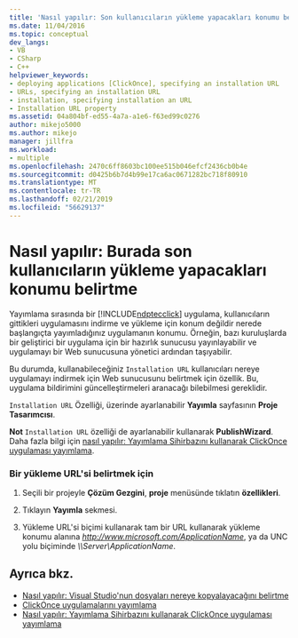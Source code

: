 ```yaml
---
title: 'Nasıl yapılır: Son kullanıcıların yükleme yapacakları konumu belirtme | Microsoft Docs'
ms.date: 11/04/2016
ms.topic: conceptual
dev_langs:
- VB
- CSharp
- C++
helpviewer_keywords:
- deploying applications [ClickOnce], specifying an installation URL
- URLs, specifying an installation URL
- installation, specifying installation an URL
- Installation URL property
ms.assetid: 04a804bf-ed55-4a7a-a1e6-f63ed99c0276
author: mikejo5000
ms.author: mikejo
manager: jillfra
ms.workload:
- multiple
ms.openlocfilehash: 2470c6ff8603bc100ee515b046efcf2436cb0b4e
ms.sourcegitcommit: d0425b6b7d4b99e17ca6ac0671282bc718f80910
ms.translationtype: MT
ms.contentlocale: tr-TR
ms.lasthandoff: 02/21/2019
ms.locfileid: "56629137"
---
```

# <a name="how-to-specify-the-location-where-end-users-will-install-from"></a>Nasıl yapılır: Burada son kullanıcıların yükleme yapacakları konumu belirtme
Yayımlama sırasında bir [!INCLUDE[ndptecclick](../deployment/includes/ndptecclick_md.md)] uygulama, kullanıcıların gittikleri uygulamasını indirme ve yükleme için konum değildir nerede başlangıçta yayımladığınız uygulamanın konumu. Örneğin, bazı kuruluşlarda bir geliştirici bir uygulama için bir hazırlık sunucusu yayınlayabilir ve uygulamayı bir Web sunucusuna yönetici ardından taşıyabilir.

 Bu durumda, kullanabileceğiniz `Installation URL` kullanıcıları nereye uygulamayı indirmek için Web sunucusunu belirtmek için özellik. Bu, uygulama bildirimini güncelleştirmeleri aranacağı bilebilmesi gereklidir.

 `Installation URL` Özelliği, üzerinde ayarlanabilir **Yayımla** sayfasının **Proje Tasarımcısı**.

 **Not** `Installation URL` özelliği de ayarlanabilir kullanarak **PublishWizard**. Daha fazla bilgi için [nasıl yapılır: Yayımlama Sihirbazını kullanarak ClickOnce uygulaması yayımlama](../deployment/how-to-publish-a-clickonce-application-using-the-publish-wizard.md).

### <a name="to-specify-an-installation-url"></a>Bir yükleme URL'si belirtmek için

1.  Seçili bir projeyle **Çözüm Gezgini**, **proje** menüsünde tıklatın **özellikleri**.

2.  Tıklayın **Yayımla** sekmesi.

3.  Yükleme URL'si biçimi kullanarak tam bir URL kullanarak yükleme konumu alanına *http://www.microsoft.com/ApplicationName*, ya da UNC yolu biçiminde  *\\\Server\ApplicationName*.

## <a name="see-also"></a>Ayrıca bkz.
- [Nasıl yapılır: Visual Studio'nun dosyaları nereye kopyalayacağını belirtme](../deployment/how-to-specify-where-visual-studio-copies-the-files.md)
- [ClickOnce uygulamalarını yayımlama](../deployment/publishing-clickonce-applications.md)
- [Nasıl yapılır: Yayımlama Sihirbazını kullanarak ClickOnce uygulaması yayımlama](../deployment/how-to-publish-a-clickonce-application-using-the-publish-wizard.md)